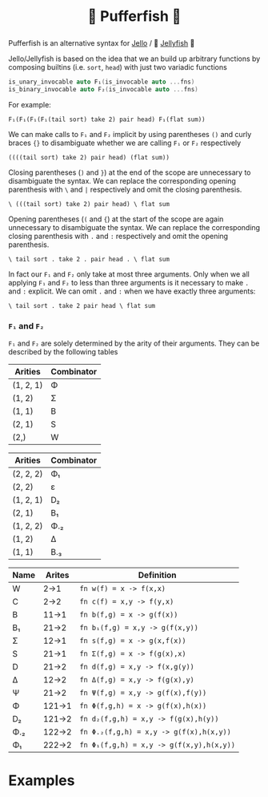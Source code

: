 # <p align="center">🐡 Pufferfish 🐡</p>

Pufferfish is an alternative syntax for [Jello](https://github.com/codereport/jello)
/ 🪼 [Jellyfish](https://github.com/codereport/jellyfish) 🪼

Jello/Jellyfish is based on the idea that we an build up arbitrary functions by composing builtins (i.e. `sort`, `head`) with just two variadic functions
```c++
is_unary_invocable auto F₁(is_invocable auto ...fns)
is_binary_invocable auto F₂(is_invocable auto ...fns)
```
For example:
```
F₁(F₁(F₁(F₁(tail sort) take 2) pair head) F₁(flat sum))
```

We can make calls to `F₁` and `F₂` implicit by using parentheses `()` and curly braces `{}` to disambiguate whether we are calling `F₁` or `F₂` respectively

```
((((tail sort) take 2) pair head) (flat sum))
```
Closing parentheses (`)` and `}`) at the end of the scope are unnecessary to disambiguate the syntax.
We can replace the corresponding opening parenthesis with `\` and `|` respectively and omit the closing parenthesis.

```
\ (((tail sort) take 2) pair head) \ flat sum
```

Opening parentheses (`(` and `{`) at the start of the scope are again unnecessary to disambiguate the syntax.
We can replace the corresponding closing parenthesis with `.` and `:` respectively and omit the opening parenthesis.

```
\ tail sort . take 2 . pair head . \ flat sum
```

In fact our `F₁` and `F₂` only take at most three arguments. Only when we all applying `F₁` and `F₂` to less than three arguments is it necessary to make `.` and `:` explicit.
We can omit `.` and `:` when we have exactly three arguments:
```
\ tail sort . take 2 pair head \ flat sum
```

### `F₁` and `F₂`

`F₁` and `F₂` are solely determined by the arity of their arguments.
They can be described by the following tables

| Arities | Combinator |
| --- | --- |
| (1, 2, 1) |  Φ  |
| (1, 2) |  Σ  |
| (1, 1) |  B  |
| (2, 1) |  S  |
| (2,) |  W  |


| Arities | Combinator |
| --- | --- |
| (2, 2, 2)  |  Φ₁ |
| (2, 2) |  ε |
| (1, 2, 1) |  D₂ |
| (2, 1) |  B₁ |
| (1, 2, 2) |  Φ.₂ |
| (1, 2) |  Δ |
| (1, 1) |  B.₃ |


| Name | Arites | Definition |
| --- | -------   | --- |
| W  |   2→1   |   `fn w(f) = x -> f(x,x)` |
| C  |   2→2   |   `fn c(f) = x,y -> f(y,x)` |
| B  |   11→1   |  `fn b(f,g) = x -> g(f(x))` |
| B₁  |  21→2   |  `fn b₁(f,g) = x,y -> g(f(x,y))` |
| Σ  |   12→1   |  `fn s(f,g) = x -> g(x,f(x))` |
| S  |   21→1   |  `fn Σ(f,g) = x -> f(g(x),x)` |
| D  |   21→2   |  `fn d(f,g) = x,y -> f(x,g(y))` |
| Δ  |   12→2   |  `fn Δ(f,g) = x,y -> f(g(x),y)` |
| Ψ  |   21→2   |  `fn Ψ(f,g) = x,y -> g(f(x),f(y))` |
| Φ  |   121→1   | `fn Φ(f,g,h) = x -> g(f(x),h(x))` |
| D₂  |  121→2   | `fn d₂(f,g,h) = x,y -> f(g(x),h(y))` |
| Φ.₂  | 122→2   | `fn Φ.₂(f,g,h) = x,y -> g(f(x),h(x,y))` |
| Φ₁  |  222→2   | `fn Φ₁(f,g,h) = x,y -> g(f(x,y),h(x,y))` |

# Examples